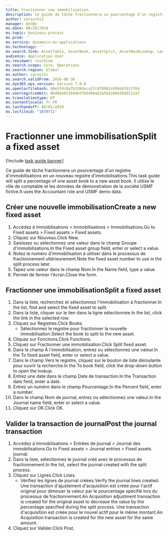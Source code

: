 ```yaml
---
title: Fractionner une immobilisation
description: Ce guide de tâche fractionnera un pourcentage d'un registre d'immobilisations en un nouveau registre d'immobilisations.
author: saraschi2
manager: AnnBe
ms.date: 08/29/2018
ms.topic: business-process
ms.prod: ''
ms.service: dynamics-ax-applications
ms.technology: ''
ms.search.form: AssetTable, AssetBook, AssetSplit, AssetBookLookup, LedgerJournalTable, LedgerJournalTransAsset
audience: Application User
ms.reviewer: roschlom
ms.search.scope: Core, Operations
ms.search.region: Global
ms.author: saraschi
ms.search.validFrom: 2016-06-30
ms.dyn365.ops.version: Version 7.0.0
ms.openlocfilehash: d8e5fdc8a7b326daca1fc0f0962c69bb8fb1ff64
ms.sourcegitcommit: 8b4b6a9226d4e5f66498ab2a5b4160e26dd112af
ms.translationtype: HT
ms.contentlocale: fr-FR
ms.lasthandoff: 08/01/2019
ms.locfileid: "1839711"
---
```

# <a name="split-a-fixed-asset"></a><span data-ttu-id="fdbc7-103">Fractionner une immobilisation</span><span class="sxs-lookup"><span data-stu-id="fdbc7-103">Split a fixed asset</span></span>

[!include [task guide banner](../../includes/task-guide-banner.md)]

<span data-ttu-id="fdbc7-104">Ce guide de tâche fractionnera un pourcentage d'un registre d'immobilisations en un nouveau registre d'immobilisations.</span><span class="sxs-lookup"><span data-stu-id="fdbc7-104">This task guide will split a percentage of one asset book to a new asset book.</span></span>  <span data-ttu-id="fdbc7-105">Il utilise le rôle de comptable et les données de démonstration de la société USMF fictive.</span><span class="sxs-lookup"><span data-stu-id="fdbc7-105">It uses the Accountant role and USMF demo data.</span></span>


## <a name="create-a-new-fixed-asset"></a><span data-ttu-id="fdbc7-106">Créer une nouvelle immobilisation</span><span class="sxs-lookup"><span data-stu-id="fdbc7-106">Create a new fixed asset</span></span>
1. <span data-ttu-id="fdbc7-107">Accédez à Immobilisations > Immobilisations > Immobilisations.</span><span class="sxs-lookup"><span data-stu-id="fdbc7-107">Go to Fixed assets > Fixed assets > Fixed assets.</span></span>
2. <span data-ttu-id="fdbc7-108">Cliquez sur Nouveau.</span><span class="sxs-lookup"><span data-stu-id="fdbc7-108">Click New.</span></span>
3. <span data-ttu-id="fdbc7-109">Saisissez ou sélectionnez une valeur dans le champ Groupe d'immobilisations.</span><span class="sxs-lookup"><span data-stu-id="fdbc7-109">In the Fixed asset group field, enter or select a value.</span></span>
4. <span data-ttu-id="fdbc7-110">Notez le numéro d'immobilisation à utiliser dans le processus de fractionnement ultérieurement.</span><span class="sxs-lookup"><span data-stu-id="fdbc7-110">Note the fixed asset number to use in the split process later.</span></span>
5. <span data-ttu-id="fdbc7-111">Tapez une valeur dans le champ Nom.</span><span class="sxs-lookup"><span data-stu-id="fdbc7-111">In the Name field, type a value.</span></span>
6. <span data-ttu-id="fdbc7-112">Permet de fermer l'écran.</span><span class="sxs-lookup"><span data-stu-id="fdbc7-112">Close the form.</span></span>

## <a name="split-a-fixed-asset"></a><span data-ttu-id="fdbc7-113">Fractionner une immobilisation</span><span class="sxs-lookup"><span data-stu-id="fdbc7-113">Split a fixed asset</span></span>
1. <span data-ttu-id="fdbc7-114">Dans la liste, recherchez et sélectionnez l'immobilisation à fractionner.</span><span class="sxs-lookup"><span data-stu-id="fdbc7-114">In the list, find and select the fixed asset to split.</span></span>
2. <span data-ttu-id="fdbc7-115">Dans la liste, cliquer sur le lien dans la ligne sélectionnée.</span><span class="sxs-lookup"><span data-stu-id="fdbc7-115">In the list, click the link in the selected row.</span></span>
3. <span data-ttu-id="fdbc7-116">Cliquez sur Registres.</span><span class="sxs-lookup"><span data-stu-id="fdbc7-116">Click Books.</span></span>
    * <span data-ttu-id="fdbc7-117">Sélectionnez le registre pour fractionner la nouvelle immobilisation.</span><span class="sxs-lookup"><span data-stu-id="fdbc7-117">Select the book to split to the new asset.</span></span>  
4. <span data-ttu-id="fdbc7-118">Cliquez sur Fonctions.</span><span class="sxs-lookup"><span data-stu-id="fdbc7-118">Click Functions.</span></span>
5. <span data-ttu-id="fdbc7-119">Cliquez sur Fractionner une immobilisation.</span><span class="sxs-lookup"><span data-stu-id="fdbc7-119">Click Split fixed asset.</span></span>
6. <span data-ttu-id="fdbc7-120">Dans le champ À l'immobilisation, entrez ou sélectionnez une valeur.</span><span class="sxs-lookup"><span data-stu-id="fdbc7-120">In the To fixed asset field, enter or select a value.</span></span>
7. <span data-ttu-id="fdbc7-121">Dans le champ Vers le registre, cliquez sur le bouton de liste déroulante pour ouvrir la recherche.</span><span class="sxs-lookup"><span data-stu-id="fdbc7-121">In the To book field, click the drop-down button to open the lookup.</span></span>
8. <span data-ttu-id="fdbc7-122">Entrez une date dans le champ Date de transaction.</span><span class="sxs-lookup"><span data-stu-id="fdbc7-122">In the Transaction date field, enter a date.</span></span>
9. <span data-ttu-id="fdbc7-123">Entrez un numéro dans le champ Pourcentage.</span><span class="sxs-lookup"><span data-stu-id="fdbc7-123">In the Percent field, enter a number.</span></span>
10. <span data-ttu-id="fdbc7-124">Dans le champ Nom de journal, entrez ou sélectionnez une valeur.</span><span class="sxs-lookup"><span data-stu-id="fdbc7-124">In the Journal name field, enter or select a value.</span></span>
11. <span data-ttu-id="fdbc7-125">Cliquez sur OK.</span><span class="sxs-lookup"><span data-stu-id="fdbc7-125">Click OK.</span></span>

## <a name="post-the-journal-transaction"></a><span data-ttu-id="fdbc7-126">Valider la transaction de journal</span><span class="sxs-lookup"><span data-stu-id="fdbc7-126">Post the journal transaction</span></span>
1. <span data-ttu-id="fdbc7-127">Accédez à Immobilisations > Entrées de journal > Journal des immobilisations.</span><span class="sxs-lookup"><span data-stu-id="fdbc7-127">Go to Fixed assets > Journal entries > Fixed assets journal.</span></span>
2. <span data-ttu-id="fdbc7-128">Dans la liste, sélectionnez le journal créé avec le processus de fractionnement.</span><span class="sxs-lookup"><span data-stu-id="fdbc7-128">In the list, select the journal created with the split process.</span></span>
3. <span data-ttu-id="fdbc7-129">Cliquez sur Lignes.</span><span class="sxs-lookup"><span data-stu-id="fdbc7-129">Click Lines.</span></span>
    * <span data-ttu-id="fdbc7-130">Vérifiez les lignes de journal créées.</span><span class="sxs-lookup"><span data-stu-id="fdbc7-130">Verify the journal lines created.</span></span>  <span data-ttu-id="fdbc7-131">Une transaction d'ajustement d'acquisition est créée pour l'actif original pour diminuer la valeur par le pourcentage spécifié lors du processus de fractionnement.</span><span class="sxs-lookup"><span data-stu-id="fdbc7-131">An Acquisition adjustment transaction is created for the original asset to decrease the value by the percentage specified during the split process.</span></span>  <span data-ttu-id="fdbc7-132">Une transaction d'acquisition est créée pour le nouvel actif pour le même montant.</span><span class="sxs-lookup"><span data-stu-id="fdbc7-132">An Acquisition transaction is created for the new asset for the same amount.</span></span>  
4. <span data-ttu-id="fdbc7-133">Cliquez sur Valider.</span><span class="sxs-lookup"><span data-stu-id="fdbc7-133">Click Post.</span></span>

